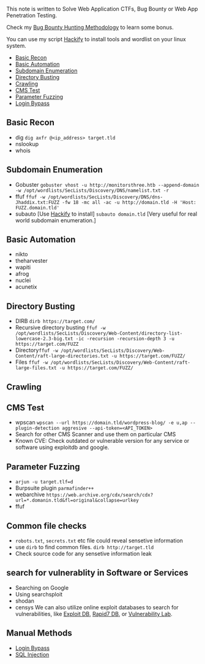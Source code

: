 This note is written to Solve Web Application CTFs, Bug Bounty or Web App Penetration Testing.

Check my [Bug Bounty Hunting Methodology](https://github.com/ZishanAdThandar/pentest/blob/main/notes/BugBountyHuntingMethodology.md) to learn some bonus.

You can use my script [Hackify](https://github.com/ZishanAdThandar/hackify) to install tools and wordlist on your linux system.

- [Basic Recon](#basic-recon)
- [Basic Automation](#basic-recon-automation)
- [Subdomain Enumeration](#subdomain-enumeration)
- [Directory Busting](#directory-busting)
- [Crawling](#crawling)
- [CMS Test](#cms-test)
- [Parameter Fuzzing](#parameter-fuzzing)
- [Login Bypass](#login-bypass)

## Basic Recon
- dig `dig axfr @<ip_address> target.tld`
- nslookup
- whois
  
## Subdomain Enumeration
- Gobuster ```gobuster vhost -u http://monitorsthree.htb --append-domain -w /opt/wordlists/SecLists/Discovery/DNS/namelist.txt -r```
- ffuf ```ffuf -w /opt/wordlists/SecLists/Discovery/DNS/dns-Jhaddix.txt:FUZZ -fw 18 -mc all -ac -u http://domain.tld -H 'Host: FUZZ.domain.tld'```
- subauto [Use [Hackify](https://github.com/ZishanAdThandar/hackify) to install] `subauto domain.tld` [Very useful for real world subdomain enumeration.]

## Basic Automation
- nikto
- theharvester
- wapiti
- afrog
- nuclei
- acunetix
  
## Directory Busting
- DIRB `dirb https://target.com/`
- Recursive directory busting `ffuf -w /opt/wordlists/SecLists/Discovery/Web-Content/directory-list-lowercase-2.3-big.txt -ic -recursion -recursion-depth 3 -u https://target.com/FUZZ`
- Directory`ffuf -w /opt/wordlists/SecLists/Discovery/Web-Content/raft-large-directories.txt -u https://target.com/FUZZ/`
- Files `ffuf -w /opt/wordlists/SecLists/Discovery/Web-Content/raft-large-files.txt -u https://target.com/FUZZ/`

## Crawling


## CMS Test
- wpscan `wpscan --url https://domain.tld/wordpress-blog/ -e u,ap --plugin-detection aggresive --api-token=<API_TOKEN>`
- Search for other CMS Scanner and use them on particular CMS
- Known CVE: Check outdated or vulnerable version for any service or software using exploitdb and google.

## Parameter Fuzzing
- `arjun -u target.tlf=d`
- Burpsuite plugin `parmafinder++`
- webarchive `https://web.archive.org/cdx/search/cdx?url=*.domanin.tld&fl=original&collapse=urlkey`
- ffuf

## Common file checks
- `robots.txt`, `secrets.txt` etc file could reveal sensetive information
- use `dirb` to find common files. `dirb http://target.tld`
- Check source code for any sensetive information leak

## search for vulnerablity in Software or Services
- Searching on Google
- Using searchsploit
- shodan
- censys
We can also utilize online exploit databases to search for vulnerabilities, like [Exploit DB](https://www.exploit-db.com), [Rapid7 DB](https://www.rapid7.com/db/), or [Vulnerability Lab](https://www.vulnerability-lab.com).

## Manual Methods

- [Login Bypass](./LogInBypass.md)
- [SQL Injection](./SQLInjection.md)





